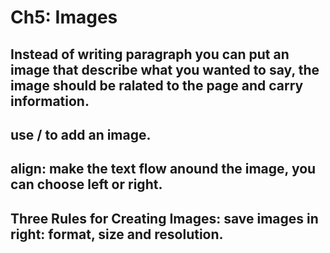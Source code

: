 # Ch5: Images
## Instead of writing paragraph you can put an image that describe what you wanted to say, the image should be ralated to the page and carry information.
## use /<img> to add an image.
## align: make the text flow anound the image, you can choose left or right.
## Three Rules for Creating Images: save images in right: format, size and resolution.
## 